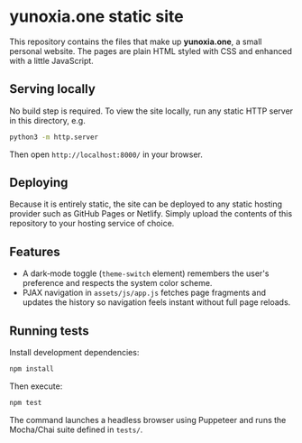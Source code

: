 # yunoxia.one static site

This repository contains the files that make up **yunoxia.one**, a small personal website. The pages are plain HTML styled with CSS and enhanced with a little JavaScript.

## Serving locally

No build step is required. To view the site locally, run any static HTTP server in this directory, e.g.

```bash
python3 -m http.server
```

Then open `http://localhost:8000/` in your browser.

## Deploying

Because it is entirely static, the site can be deployed to any static hosting provider such as GitHub Pages or Netlify. Simply upload the contents of this repository to your hosting service of choice.

## Features

- A dark‑mode toggle (`theme-switch` element) remembers the user's preference and respects the system color scheme.
- PJAX navigation in `assets/js/app.js` fetches page fragments and updates the history so navigation feels instant without full page reloads.

## Running tests

Install development dependencies:

```bash
npm install
```

Then execute:

```bash
npm test
```

The command launches a headless browser using Puppeteer and runs the Mocha/Chai suite defined in `tests/`.

